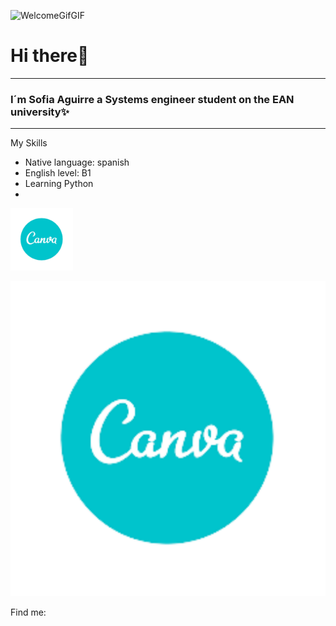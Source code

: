 ![WelcomeGifGIF](https://user-images.githubusercontent.com/114430959/192381086-d1f91020-0ce0-4125-9386-c065a1aaa595.gif)

# Hi there👋

--- 

### I´m Sofia Aguirre a Systems engineer student on the EAN university✨

---

My Skills
- Native language: spanish
- English level: B1
- Learning Python
- 


<img src="https://github.com/Jafeibso/Jafeibso/blob/main/can.png?raw=true" width="100" height="100">
<p align="center">
  <img src="https://github.com/Jafeibso/Jafeibso/blob/main/can.png?raw=true"/>
</p>

Find me:

<!--
**Sofia24-eng/Sofia24-eng** is a ✨ _special_ ✨ repository because its `README.md` (this file) appears on your GitHub profile.

Here are some ideas to get you started:

- 🔭 I’m currently working on ...
- 🌱 I’m currently learning ...
- 👯 I’m looking to collaborate on ...
- 🤔 I’m looking for help with ...
- 💬 Ask me about ...
- 📫 How to reach me: ...
- 😄 Pronouns: ...
- ⚡ Fun fact: ...
-->

